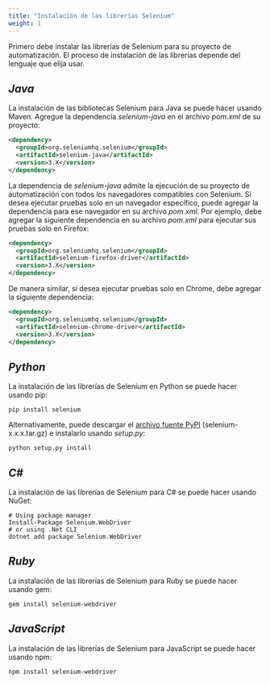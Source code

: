 ```yaml
---
title: "Instalación de las librerías Selenium"
weight: 1
---
```



Primero debe instalar las librerías de Selenium para su proyecto de automatización. El proceso de instalación de las librerías depende del lenguaje que elija usar.

## _Java_
La instalación de las bibliotecas Selenium para Java se puede hacer usando Maven.
Agregue la dependencia _selenium-java_ en el archivo *pom.xml* de su proyecto:

```xml
<dependency>
  <groupId>org.seleniumhq.selenium</groupId>
  <artifactId>selenium-java</artifactId>
  <version>3.X</version>
</dependency>
```

La dependencia de _selenium-java_ admite la ejecución de su proyecto de automatización con todos los navegadores compatibles con Selenium. Si desea ejecutar pruebas solo en un navegador específico, puede agregar la dependencia para ese navegador en su archivo _pom.xml_. Por ejemplo, debe agregar la siguiente dependencia en su archivo _pom.xml_ para ejecutar sus pruebas solo en Firefox:

```xml
<dependency>
  <groupId>org.seleniumhq.selenium</groupId>
  <artifactId>selenium-firefox-driver</artifactId>
  <version>3.X</version>
</dependency>
```
   
De manera similar, si desea ejecutar pruebas solo en Chrome, debe agregar la siguiente dependencia:

```xml
<dependency>
  <groupId>org.seleniumhq.selenium</groupId>
  <artifactId>selenium-chrome-driver</artifactId>
  <version>3.X</version>
</dependency>
```

## _Python_
La instalación de las librerías de Selenium en Python se puede hacer usando pip:

```shell
pip install selenium
```

Alternativamente, puede descargar el [archivo fuente PyPI](https://pypi.org/project/selenium/#files)
(selenium-x.x.x.tar.gz) e instalarlo usando _setup.py_:

```shell
python setup.py install
```

## _C#_
La instalación de las librerías de Selenium para C# se puede hacer usando NuGet:

```shell
# Using package manager
Install-Package Selenium.WebDriver
# or using .Net CLI
dotnet add package Selenium.WebDriver
```

## _Ruby_
La instalación de las librerías de Selenium para Ruby se puede hacer usando gem:

```shell
gem install selenium-webdriver
```

## _JavaScript_
La instalación de las librerías de Selenium para JavaScript se puede hacer usando npm:

```shell
npm install selenium-webdriver
```

